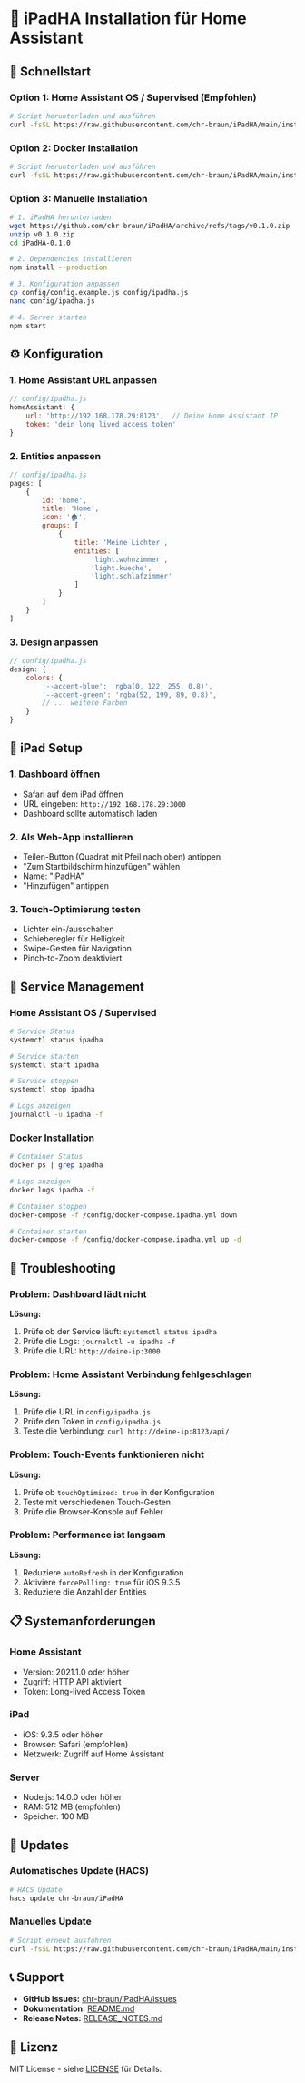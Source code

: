 # 📱 iPadHA Installation für Home Assistant

## 🚀 Schnellstart

### **Option 1: Home Assistant OS / Supervised (Empfohlen)**

```bash
# Script herunterladen und ausführen
curl -fsSL https://raw.githubusercontent.com/chr-braun/iPadHA/main/install_homeassistant.sh | bash
```

### **Option 2: Docker Installation**

```bash
# Script herunterladen und ausführen
curl -fsSL https://raw.githubusercontent.com/chr-braun/iPadHA/main/install_docker.sh | bash
```

### **Option 3: Manuelle Installation**

```bash
# 1. iPadHA herunterladen
wget https://github.com/chr-braun/iPadHA/archive/refs/tags/v0.1.0.zip
unzip v0.1.0.zip
cd iPadHA-0.1.0

# 2. Dependencies installieren
npm install --production

# 3. Konfiguration anpassen
cp config/config.example.js config/ipadha.js
nano config/ipadha.js

# 4. Server starten
npm start
```

## ⚙️ Konfiguration

### **1. Home Assistant URL anpassen**

```javascript
// config/ipadha.js
homeAssistant: {
    url: 'http://192.168.178.29:8123',  // Deine Home Assistant IP
    token: 'dein_long_lived_access_token'
}
```

### **2. Entities anpassen**

```javascript
// config/ipadha.js
pages: [
    {
        id: 'home',
        title: 'Home',
        icon: '🏠',
        groups: [
            {
                title: 'Meine Lichter',
                entities: [
                    'light.wohnzimmer',
                    'light.kueche',
                    'light.schlafzimmer'
                ]
            }
        ]
    }
]
```

### **3. Design anpassen**

```javascript
// config/ipadha.js
design: {
    colors: {
        '--accent-blue': 'rgba(0, 122, 255, 0.8)',
        '--accent-green': 'rgba(52, 199, 89, 0.8)',
        // ... weitere Farben
    }
}
```

## 📱 iPad Setup

### **1. Dashboard öffnen**

- Safari auf dem iPad öffnen
- URL eingeben: `http://192.168.178.29:3000`
- Dashboard sollte automatisch laden

### **2. Als Web-App installieren**

- Teilen-Button (Quadrat mit Pfeil nach oben) antippen
- "Zum Startbildschirm hinzufügen" wählen
- Name: "iPadHA"
- "Hinzufügen" antippen

### **3. Touch-Optimierung testen**

- Lichter ein-/ausschalten
- Schieberegler für Helligkeit
- Swipe-Gesten für Navigation
- Pinch-to-Zoom deaktiviert

## 🔧 Service Management

### **Home Assistant OS / Supervised**

```bash
# Service Status
systemctl status ipadha

# Service starten
systemctl start ipadha

# Service stoppen
systemctl stop ipadha

# Logs anzeigen
journalctl -u ipadha -f
```

### **Docker Installation**

```bash
# Container Status
docker ps | grep ipadha

# Logs anzeigen
docker logs ipadha -f

# Container stoppen
docker-compose -f /config/docker-compose.ipadha.yml down

# Container starten
docker-compose -f /config/docker-compose.ipadha.yml up -d
```

## 🐛 Troubleshooting

### **Problem: Dashboard lädt nicht**

**Lösung:**
1. Prüfe ob der Service läuft: `systemctl status ipadha`
2. Prüfe die Logs: `journalctl -u ipadha -f`
3. Prüfe die URL: `http://deine-ip:3000`

### **Problem: Home Assistant Verbindung fehlgeschlagen**

**Lösung:**
1. Prüfe die URL in `config/ipadha.js`
2. Prüfe den Token in `config/ipadha.js`
3. Teste die Verbindung: `curl http://deine-ip:8123/api/`

### **Problem: Touch-Events funktionieren nicht**

**Lösung:**
1. Prüfe ob `touchOptimized: true` in der Konfiguration
2. Teste mit verschiedenen Touch-Gesten
3. Prüfe die Browser-Konsole auf Fehler

### **Problem: Performance ist langsam**

**Lösung:**
1. Reduziere `autoRefresh` in der Konfiguration
2. Aktiviere `forcePolling: true` für iOS 9.3.5
3. Reduziere die Anzahl der Entities

## 📋 Systemanforderungen

### **Home Assistant**
- Version: 2021.1.0 oder höher
- Zugriff: HTTP API aktiviert
- Token: Long-lived Access Token

### **iPad**
- iOS: 9.3.5 oder höher
- Browser: Safari (empfohlen)
- Netzwerk: Zugriff auf Home Assistant

### **Server**
- Node.js: 14.0.0 oder höher
- RAM: 512 MB (empfohlen)
- Speicher: 100 MB

## 🔄 Updates

### **Automatisches Update (HACS)**

```bash
# HACS Update
hacs update chr-braun/iPadHA
```

### **Manuelles Update**

```bash
# Script erneut ausführen
curl -fsSL https://raw.githubusercontent.com/chr-braun/iPadHA/main/install_homeassistant.sh | bash
```

## 📞 Support

- **GitHub Issues:** [chr-braun/iPadHA/issues](https://github.com/chr-braun/iPadHA/issues)
- **Dokumentation:** [README.md](README.md)
- **Release Notes:** [RELEASE_NOTES.md](RELEASE_NOTES.md)

## 📄 Lizenz

MIT License - siehe [LICENSE](LICENSE) für Details.
